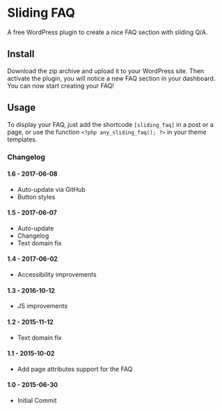 # Sliding FAQ

A free WordPress plugin to create a nice FAQ section with sliding Q/A.


## Install

Download the zip archive and upload it to your WordPress site. Then activate the plugin, you will notice a new FAQ section in your dashboard. You can now start creating your FAQ!


## Usage

To display your FAQ, just add the shortcode `[sliding_faq]` in a post or a page, or use the function `<?php any_sliding_faq(); ?>` in your theme templates.


### Changelog

#### 1.6 - 2017-06-08
* Auto-update via GitHub
* Button styles

#### 1.5 - 2017-06-07 
* Auto-update
* Changelog
* Text domain fix

#### 1.4 - 2017-06-02 
* Accessibility improvements

#### 1.3 - 2016-10-12 
* JS improvements

#### 1.2 - 2015-11-12 
* Text domain fix

#### 1.1 - 2015-10-02 
* Add page attributes support for the FAQ 

#### 1.0 - 2015-06-30 
* Initial Commit 
